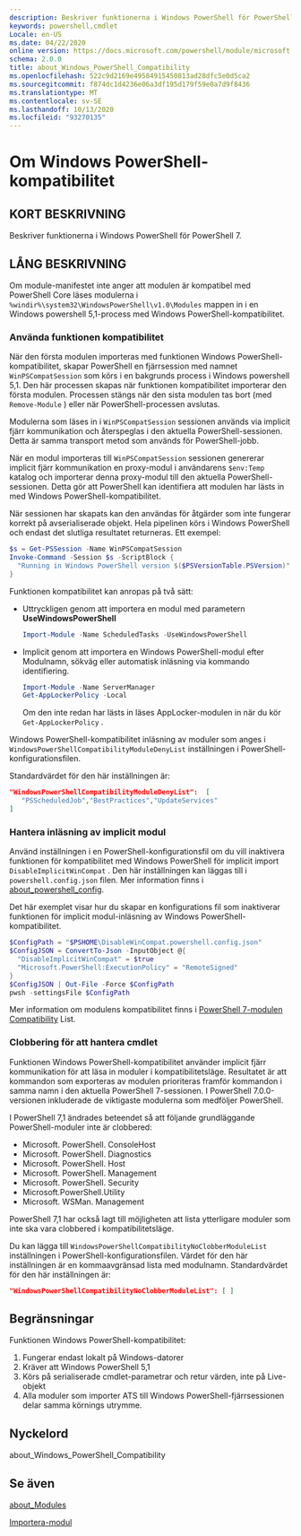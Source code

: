 ```yaml
---
description: Beskriver funktionerna i Windows PowerShell för PowerShell 7.
keywords: powershell,cmdlet
Locale: en-US
ms.date: 04/22/2020
online version: https://docs.microsoft.com/powershell/module/microsoft.powershell.core/about/about_windows_powershell_compatibility?view=powershell-7.1&WT.mc_id=ps-gethelp
schema: 2.0.0
title: about_Windows_PowerShell_Compatibility
ms.openlocfilehash: 522c9d2169e49584915450813ad28dfc5e0d5ca2
ms.sourcegitcommit: f874dc1d4236e06a3df195d179f59e0a7d9f8436
ms.translationtype: MT
ms.contentlocale: sv-SE
ms.lasthandoff: 10/13/2020
ms.locfileid: "93270135"
---
```

# <a name="about-windows-powershell-compatibility"></a>Om Windows PowerShell-kompatibilitet

## <a name="short-description"></a>KORT BESKRIVNING

Beskriver funktionerna i Windows PowerShell för PowerShell 7.

## <a name="long-description"></a>LÅNG BESKRIVNING

Om module-manifestet inte anger att modulen är kompatibel med PowerShell Core läses modulerna i `%windir%\system32\WindowsPowerShell\v1.0\Modules` mappen in i en Windows powershell 5,1-process med Windows PowerShell-kompatibilitet.

### <a name="using-the-compatibility-feature"></a>Använda funktionen kompatibilitet

När den första modulen importeras med funktionen Windows PowerShell-kompatibilitet, skapar PowerShell en fjärrsession med namnet `WinPSCompatSession` som körs i en bakgrunds process i Windows powershell 5,1. Den här processen skapas när funktionen kompatibilitet importerar den första modulen. Processen stängs när den sista modulen tas bort (med `Remove-Module` ) eller när PowerShell-processen avslutas.

Modulerna som läses in i `WinPSCompatSession` sessionen används via implicit fjärr kommunikation och återspeglas i den aktuella PowerShell-sessionen. Detta är samma transport metod som används för PowerShell-jobb.

När en modul importeras till `WinPSCompatSession` sessionen genererar implicit fjärr kommunikation en proxy-modul i användarens `$env:Temp` katalog och importerar denna proxy-modul till den aktuella PowerShell-sessionen. Detta gör att PowerShell kan identifiera att modulen har lästs in med Windows PowerShell-kompatibilitet.

När sessionen har skapats kan den användas för åtgärder som inte fungerar korrekt på avserialiserade objekt. Hela pipelinen körs i Windows PowerShell och endast det slutliga resultatet returneras. Ett exempel:

```powershell
$s = Get-PSSession -Name WinPSCompatSession
Invoke-Command -Session $s -ScriptBlock {
  "Running in Windows PowerShell version $($PSVersionTable.PSVersion)"
}
```

Funktionen kompatibilitet kan anropas på två sätt:

- Uttryckligen genom att importera en modul med parametern **UseWindowsPowerShell**

   ```powershell
   Import-Module -Name ScheduledTasks -UseWindowsPowerShell
   ```

- Implicit genom att importera en Windows PowerShell-modul efter Modulnamn, sökväg eller automatisk inläsning via kommando identifiering.

   ```powershell
   Import-Module -Name ServerManager
   Get-AppLockerPolicy -Local
   ```

   Om den inte redan har lästs in läses AppLocker-modulen in när du kör  `Get-AppLockerPolicy` .

Windows PowerShell-kompatibilitet inläsning av moduler som anges i `WindowsPowerShellCompatibilityModuleDenyList` inställningen i PowerShell-konfigurationsfilen.

Standardvärdet för den här inställningen är:

```json
"WindowsPowerShellCompatibilityModuleDenyList":  [
   "PSScheduledJob","BestPractices","UpdateServices"
]
```

### <a name="managing-implicit-module-loading"></a>Hantera inläsning av implicit modul

Använd inställningen i en PowerShell-konfigurationsfil om du vill inaktivera funktionen för kompatibilitet med Windows PowerShell för implicit import `DisableImplicitWinCompat` . Den här inställningen kan läggas till i `powershell.config.json` filen. Mer information finns i [about_powershell_config](about_powershell_config.md).

Det här exemplet visar hur du skapar en konfigurations fil som inaktiverar funktionen för implicit modul-inläsning av Windows PowerShell-kompatibilitet.

```powershell
$ConfigPath = "$PSHOME\DisableWinCompat.powershell.config.json"
$ConfigJSON = ConvertTo-Json -InputObject @{
  "DisableImplicitWinCompat" = $true
  "Microsoft.PowerShell:ExecutionPolicy" = "RemoteSigned"
}
$ConfigJSON | Out-File -Force $ConfigPath
pwsh -settingsFile $ConfigPath
```

Mer information om modulens kompatibilitet finns i [PowerShell 7-modulen Compatibility](https://aka.ms/PSModuleCompat) List.

### <a name="managing-cmdlet-clobbering"></a>Clobbering för att hantera cmdlet

Funktionen Windows PowerShell-kompatibilitet använder implicit fjärr kommunikation för att läsa in moduler i kompatibilitetsläge. Resultatet är att kommandon som exporteras av modulen prioriteras framför kommandon i samma namn i den aktuella PowerShell 7-sessionen. I PowerShell 7.0.0-versionen inkluderade de viktigaste modulerna som medföljer PowerShell.

I PowerShell 7,1 ändrades beteendet så att följande grundläggande PowerShell-moduler inte är clobbered:

- Microsoft. PowerShell. ConsoleHost
- Microsoft. PowerShell. Diagnostics
- Microsoft. PowerShell. Host
- Microsoft. PowerShell. Management
- Microsoft. PowerShell. Security
- Microsoft.PowerShell.Utility
- Microsoft. WSMan. Management

PowerShell 7,1 har också lagt till möjligheten att lista ytterligare moduler som inte ska vara clobbered i kompatibilitetsläge.

Du kan lägga till `WindowsPowerShellCompatibilityNoClobberModuleList` inställningen i PowerShell-konfigurationsfilen. Värdet för den här inställningen är en kommaavgränsad lista med modulnamn. Standardvärdet för den här inställningen är:

```json
"WindowsPowerShellCompatibilityNoClobberModuleList": [ ]
```

## <a name="limitations"></a>Begränsningar

Funktionen Windows PowerShell-kompatibilitet:

1. Fungerar endast lokalt på Windows-datorer
1. Kräver att Windows PowerShell 5,1
1. Körs på serialiserade cmdlet-parametrar och retur värden, inte på Live-objekt
1. Alla moduler som importer ATS till Windows PowerShell-fjärrsessionen delar samma körnings utrymme.

## <a name="keywords"></a>Nyckelord

about_Windows_PowerShell_Compatibility

## <a name="see-also"></a>Se även

[about_Modules](about_Modules.md)

[Importera-modul](xref:Microsoft.PowerShell.Core.Import-Module)

